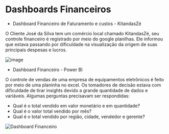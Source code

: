 # Dashboards Financeiros

* Dashboard Financeiro de Faturamento e custos - KitandasZé

O Cliente José da Silva tem um comércio local chamado KitandasZé, seu controle financeiro é registrado por meio do google planilhas. 
Ele informou que estava passando por dificuldade na visualização da origem de suas principais despesas e lucros.   

![image](https://github.com/JorgeFerreira09/Dashboard-Financeiro/assets/106722825/4ddf2601-e2c3-4b46-ace8-2d117e293d73)

* Dashboard Financeiro - Power BI

O controle de vendas de uma empresa de equipamentos eletrônicos é feito por meio de uma planinha no excel. 
Os tomadores de decisão estava com dificuldade de tirar insights devido a grande quantidade de dados e variáveis. 
Algumas perguntas precisavam ser respondidas:

- Qual é o total vendido em valor monetário e em quantidade?
- Qual é o valor total vendido por mês?
- Qual é o total vendido por região, cidade, vendedor e gerente? 
   
![Dashboard Financeiro](https://github.com/JorgeFerreira09/Dashboard-Financeiro/assets/106722825/4cdae3ce-8a76-431c-b272-9397fc991cb1)
